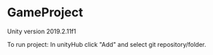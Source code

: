 # GameProject
Unity version 2019.2.11f1

To run project:
In unityHub click "Add" and select git repository/folder.
